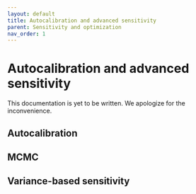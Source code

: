 ```yaml
---
layout: default
title: Autocalibration and advanced sensitivity
parent: Sensitivity and optimization
nav_order: 1
---
```


# Autocalibration and advanced sensitivity

This documentation is yet to be written. We apologize for the inconvenience.


## Autocalibration


## MCMC


## Variance-based sensitivity